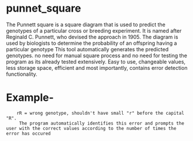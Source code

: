 # punnet_square
The Punnett square is a square diagram that is used to predict the genotypes of a particular cross or breeding experiment. It is named after Reginald C. Punnett, who devised the approach in 1905. The diagram is used by biologists to determine the probability of an offspring having a particular genotype
This tool automatically generates the predicted genotypes.
no need for manual square process and no need for testing the program as its already tested extensively.
Easy to use, changeable values, less storage space, efficient and most importantly, contains error detection functionality.
# Example-
        rR = wrong genotype, shouldn't have small "r" before the capital "R".
         The program automatically identifies this error and prompts the user with the correct values according to the number of times the error has occured
